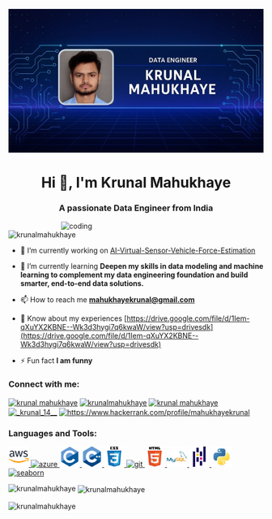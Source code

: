 ![logo](https://github.com/KrunalMahukhaye/Krunal-Mahukhaye/blob/main/Yellow%20Black%20Modern%20Business%20Card.jpg)
<h1 align="center">Hi 👋, I'm Krunal Mahukhaye</h1>
<h3 align="center">A passionate Data Engineer from India</h3>

<img align="right" alt="coding" width ="400"  src ="https://camo.githubusercontent.com/4d9f5ecceb711eec6e2018f38a5677dc657c9738d4a65ba3b928c41c0a45b439/68747470733a2f2f6d69726f2e6d656469756d2e636f6d2f6d61782f313336302f302a37513379765349765f7430696f4a2d5a2e676966"> </img>

<p align="left"> <img src="https://komarev.com/ghpvc/?username=krunalmahukhaye&label=Profile%20views&color=0e75b6&style=flat" alt="krunalmahukhaye" /> </p>

- 🔭 I’m currently working on [AI-Virtual-Sensor-Vehicle-Force-Estimation](https://colab.research.google.com/drive/183raoQARTlhawIwRxa6LOXmwbXOcUil5)

- 🌱 I’m currently learning **Deepen my skills in data modeling and machine learning to complement my data engineering foundation and build smarter, end-to-end data solutions.**

- 📫 How to reach me **mahukhayekrunal@gmail.com**

- 📄 Know about my experiences [https://drive.google.com/file/d/1Iem-qXuYX2KBNE--Wk3d3hygi7q6kwaW/view?usp=drivesdk](https://drive.google.com/file/d/1Iem-qXuYX2KBNE--Wk3d3hygi7q6kwaW/view?usp=drivesdk)

- ⚡ Fun fact **I am funny**

<h3 align="left">Connect with me:</h3>
<p align="left">
<a href="https://linkedin.com/in/krunal mahukhaye" target="blank"><img align="center" src="https://raw.githubusercontent.com/rahuldkjain/github-profile-readme-generator/master/src/images/icons/Social/linked-in-alt.svg" alt="krunal mahukhaye" height="30" width="40" /></a>
<a href="https://kaggle.com/krunalmahukhaye" target="blank"><img align="center" src="https://raw.githubusercontent.com/rahuldkjain/github-profile-readme-generator/master/src/images/icons/Social/kaggle.svg" alt="krunalmahukhaye" height="30" width="40" /></a>
<a href="https://fb.com/krunal mahukhaye" target="blank"><img align="center" src="https://raw.githubusercontent.com/rahuldkjain/github-profile-readme-generator/master/src/images/icons/Social/facebook.svg" alt="krunal mahukhaye" height="30" width="40" /></a>
<a href="https://instagram.com/_krunal_14__" target="blank"><img align="center" src="https://raw.githubusercontent.com/rahuldkjain/github-profile-readme-generator/master/src/images/icons/Social/instagram.svg" alt="_krunal_14__" height="30" width="40" /></a>
<a href="https://www.hackerrank.com/https://www.hackerrank.com/profile/mahukhayekrunal" target="blank"><img align="center" src="https://raw.githubusercontent.com/rahuldkjain/github-profile-readme-generator/master/src/images/icons/Social/hackerrank.svg" alt="https://www.hackerrank.com/profile/mahukhayekrunal" height="30" width="40" /></a>
</p>

<h3 align="left">Languages and Tools:</h3>
<p align="left"> <a href="https://aws.amazon.com" target="_blank" rel="noreferrer"> <img src="https://raw.githubusercontent.com/devicons/devicon/master/icons/amazonwebservices/amazonwebservices-original-wordmark.svg" alt="aws" width="40" height="40"/> </a> <a href="https://azure.microsoft.com/en-in/" target="_blank" rel="noreferrer"> <img src="https://www.vectorlogo.zone/logos/microsoft_azure/microsoft_azure-icon.svg" alt="azure" width="40" height="40"/> </a> <a href="https://www.cprogramming.com/" target="_blank" rel="noreferrer"> <img src="https://raw.githubusercontent.com/devicons/devicon/master/icons/c/c-original.svg" alt="c" width="40" height="40"/> </a> <a href="https://www.w3schools.com/cpp/" target="_blank" rel="noreferrer"> <img src="https://raw.githubusercontent.com/devicons/devicon/master/icons/cplusplus/cplusplus-original.svg" alt="cplusplus" width="40" height="40"/> </a> <a href="https://www.w3schools.com/css/" target="_blank" rel="noreferrer"> <img src="https://raw.githubusercontent.com/devicons/devicon/master/icons/css3/css3-original-wordmark.svg" alt="css3" width="40" height="40"/> </a> <a href="https://git-scm.com/" target="_blank" rel="noreferrer"> <img src="https://www.vectorlogo.zone/logos/git-scm/git-scm-icon.svg" alt="git" width="40" height="40"/> </a> <a href="https://www.w3.org/html/" target="_blank" rel="noreferrer"> <img src="https://raw.githubusercontent.com/devicons/devicon/master/icons/html5/html5-original-wordmark.svg" alt="html5" width="40" height="40"/> </a> <a href="https://www.mysql.com/" target="_blank" rel="noreferrer"> <img src="https://raw.githubusercontent.com/devicons/devicon/master/icons/mysql/mysql-original-wordmark.svg" alt="mysql" width="40" height="40"/> </a> <a href="https://pandas.pydata.org/" target="_blank" rel="noreferrer"> <img src="https://raw.githubusercontent.com/devicons/devicon/2ae2a900d2f041da66e950e4d48052658d850630/icons/pandas/pandas-original.svg" alt="pandas" width="40" height="40"/> </a> <a href="https://www.python.org" target="_blank" rel="noreferrer"> <img src="https://raw.githubusercontent.com/devicons/devicon/master/icons/python/python-original.svg" alt="python" width="40" height="40"/> </a> <a href="https://seaborn.pydata.org/" target="_blank" rel="noreferrer"> <img src="https://seaborn.pydata.org/_images/logo-mark-lightbg.svg" alt="seaborn" width="40" height="40"/> </a> </p>

<p><img align="left" src="https://github-readme-stats.vercel.app/api/top-langs?username=krunalmahukhaye&show_icons=true&locale=en&layout=compact" alt="krunalmahukhaye" /></p>

<p>&nbsp;<img align="center" src="https://github-readme-stats.vercel.app/api?username=krunalmahukhaye&show_icons=true&locale=en" alt="krunalmahukhaye" /></p>

<p><img align="center" src="https://github-readme-streak-stats.herokuapp.com/?user=krunalmahukhaye&" alt="krunalmahukhaye" /></p>
